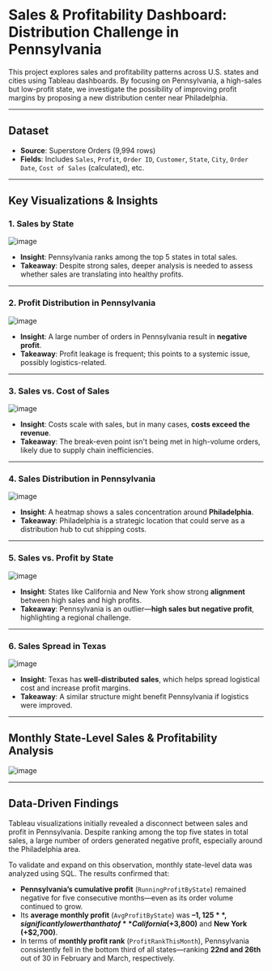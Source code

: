 # Sales & Profitability Dashboard: Distribution Challenge in Pennsylvania

This project explores sales and profitability patterns across U.S. states and cities using Tableau dashboards. By focusing on Pennsylvania, a high-sales but low-profit state, we investigate the possibility of improving profit margins by proposing a new distribution center near Philadelphia.

---
## Dataset
- **Source**: Superstore Orders (9,994 rows)
- **Fields**: Includes `Sales`, `Profit`, `Order ID`, `Customer`, `State`, `City`, `Order Date`, `Cost of Sales` (calculated), etc.

---
## Key Visualizations & Insights

### 1. **Sales by State**

![image](https://github.com/user-attachments/assets/1315ce82-1d75-47e4-b363-7596c9a4b3b9)


- **Insight**: Pennsylvania ranks among the top 5 states in total sales.
- **Takeaway**: Despite strong sales, deeper analysis is needed to assess whether sales are translating into healthy profits.

---

### 2. **Profit Distribution in Pennsylvania**

![image](https://github.com/user-attachments/assets/6bad3a78-9b31-4309-b8a4-1a9a755fdd65)


- **Insight**: A large number of orders in Pennsylvania result in **negative profit**.
- **Takeaway**: Profit leakage is frequent; this points to a systemic issue, possibly logistics-related.

---

### 3. **Sales vs. Cost of Sales**

![image](https://github.com/user-attachments/assets/fd153cab-ad39-4906-9771-3b5f27b879ea)


- **Insight**: Costs scale with sales, but in many cases, **costs exceed the revenue**.
- **Takeaway**: The break-even point isn't being met in high-volume orders, likely due to supply chain inefficiencies.

---

### 4. **Sales Distribution in Pennsylvania**

![image](https://github.com/user-attachments/assets/fbb4f427-0e8e-4ab7-ac14-fb69b0df8e10)


- **Insight**: A heatmap shows a sales concentration around **Philadelphia**.
- **Takeaway**: Philadelphia is a strategic location that could serve as a distribution hub to cut shipping costs.

---

### 5. **Sales vs. Profit by State**

![image](https://github.com/user-attachments/assets/86853d8b-b33a-4dec-b381-30b59a82c146)


- **Insight**: States like California and New York show strong **alignment** between high sales and high profits.
- **Takeaway**: Pennsylvania is an outlier—**high sales but negative profit**, highlighting a regional challenge.

---

### 6. **Sales Spread in Texas**

![image](https://github.com/user-attachments/assets/d6a07b41-d72d-4830-8c24-d80b2831894f)


- **Insight**: Texas has **well-distributed sales**, which helps spread logistical cost and increase profit margins.
- **Takeaway**: A similar structure might benefit Pennsylvania if logistics were improved.

---

## Monthly State-Level Sales & Profitability Analysis

![image](https://github.com/user-attachments/assets/dc2b1ee4-8a1c-4240-b786-29657657ca94)


---

## Data-Driven Findings

Tableau visualizations initially revealed a disconnect between sales and profit in Pennsylvania. Despite ranking among the top five states in total sales, a large number of orders generated negative profit, especially around the Philadelphia area.

To validate and expand on this observation, monthly state-level data was analyzed using SQL. The results confirmed that:

- **Pennsylvania’s cumulative profit** (`RunningProfitByState`) remained negative for five consecutive months—even as its order volume continued to grow.
- Its **average monthly profit** (`AvgProfitByState`) was **–$1,125**, significantly lower than that of **California (+$3,800)** and **New York (+$2,700)**.
- In terms of **monthly profit rank** (`ProfitRankThisMonth`), Pennsylvania consistently fell in the bottom third of all states—ranking **22nd and 26th** out of 30 in February and March, respectively.
